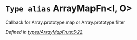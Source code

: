 # `Type alias` ArrayMapFn\<I, O>

Callback for Array.prototype.map or Array.prototype.filter

*Defined in [types/ArrayMapFn.ts:5:22](https://github.com/Alorel/rxutils/blob/c49eecf/src/types/ArrayMapFn.ts#L5).*